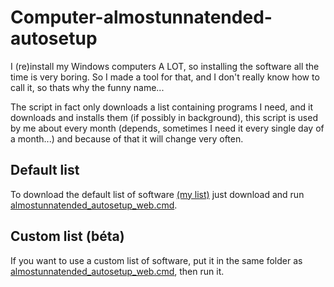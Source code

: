 # Computer-almostunnatended-autosetup
 I (re)install my Windows computers A LOT, so installing the software all the time is very boring. So I made a tool for that, and I don't really know how to call it, so thats why the funny name...



The script in fact only downloads a list containing programs I need, and it downloads and installs them (if possibly in background), this script is used by me about every month (depends, sometimes I need it every single day of a month...) and because of that it will change very often.

## Default list
To download the default list of software [(my list)](https://github.com/Marnix0810/Windows-almostunnatended-autosetup/blob/master/listofdependencies.txt) just download and run [almostunnatended_autosetup_web.cmd](https://github.com/Marnix0810/Windows-almostunnatended-autosetup/blob/master/almostunnatended_autosetup_web.cmd).

## Custom list (béta)
If you want to use a custom list of software, put it in the same folder as [almostunnatended_autosetup_web.cmd](https://github.com/Marnix0810/Windows-almostunnatended-autosetup/blob/master/almostunnatended_autosetup_web.cmd), then run it.
